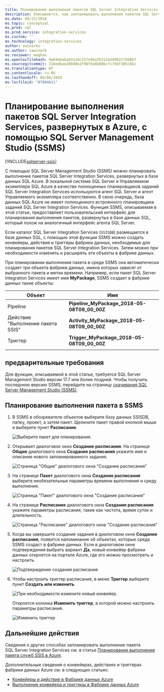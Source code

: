 ```yaml
---
title: Планирование выполнения пакетов SQL Server Integration Services в Azure с помощью SQL Server Management Studio | Документы Майкрософт
description: Описывается, как запланировать выполнение пакетов SQL Server Integration Services, развернутых в базе данных SQL Azure, с помощью команды "Расписание" в SQL Server Management Studio (SSMS).
ms.date: 09/23/2018
ms.topic: conceptual
ms.prod: sql
ms.prod_service: integration-services
ms.custom: ''
ms.technology: integration-services
author: swinarko
ms.author: sawinark
ms.reviewer: maghan
ms.openlocfilehash: 9a69ebabab91a9c257e96afb312e5498217bb967
ms.sourcegitcommit: 21bedbae28840e2f96f5e8b08bcfc794f305c8bc
ms.translationtype: HT
ms.contentlocale: ru-RU
ms.lasthandoff: 08/06/2020
ms.locfileid: "87864611"
---
```

# <a name="schedule-the-execution-of-ssis-packages-deployed-in-azure-with-sql-server-management-studio-ssms"></a>Планирование выполнения пакетов SQL Server Integration Services, развернутых в Azure, с помощью SQL Server Management Studio (SSMS)

[!INCLUDE[sqlserver-ssis](../../includes/applies-to-version/sqlserver-ssis.md)]



С помощью SQL Server Management Studio (SSMS) можно планировать выполнение пакетов SQL Server Integration Services, развернутых в базе данных SQL Azure. В локальной системе SQL Server и Управляемом экземпляре SQL Azure в качестве полноценных планировщиков заданий SQL Server Integration Services используются агент SQL Server и агент Управляемого экземпляра соответственно. В свою очередь, база данных SQL Azure не имеет полноценного встроенного планировщика заданий SQL Server Integration Services. Функция SSMS, описываемая в этой статье, предоставляет пользовательский интерфейс для планирования выполнения пакетов, развернутых в базе данных SQL, который похож на аналогичный интерфейс агента SQL Server.

Если каталог SQL Server Integration Services (`SSISDB`) размещается в базе данных SQL, с помощью этой функции SSMS можно создать конвейеры, действия и триггеры фабрики данных, необходимые для планирования пакетов SQL Server Integration Services. Затем можно при необходимости изменять и расширять эти объекты в фабрике данных.

При планировании выполнения пакета в среде SSMS она автоматически создает три объекта фабрики данных, имена которых зависят от выбранного пакета и метки времени. Например, если пакет SQL Server Integration Services имеет имя **MyPackage**, SSMS создает в фабрике данных такие объекты:

| Объект | Имя |
|---|---|
| Pipeline | **Pipeline_MyPackage_2018-05-08T09_00_00Z** |
| Действие "Выполнение пакета SSIS" | **Activity_MyPackage_2018-05-08T09_00_00Z** |
| Триггер | **Trigger_MyPackage_2018-05-08T09_00_00Z** |
|||

## <a name="prerequisites"></a>предварительные требования

Для функции, описываемой в этой статье, требуется SQL Server Management Studio версии 17.7 или более поздней. Чтобы получить последнюю версию SSMS, перейдите на страницу [скачивания SQL Server Management Studio (SSMS)](../../ssms/download-sql-server-management-studio-ssms.md).

## <a name="schedule-a-package-in-ssms"></a>Планирование выполнения пакета в SSMS

1. В SSMS в обозревателе объектов выберите базу данных SSISDB, папку, проект, а затем пакет. Щелкните пакет правой кнопкой мыши и выберите пункт **Расписание**.

    ![Выберите пакет для планирования.](media/ssis-azure-schedule-packages-ssms/schedule-ssms-image1-schedule.png)

2. Открывает диалоговое окно **Создание расписания**. На странице **Общие** диалогового окна **Создание расписания** укажите имя и описание нового запланированного задания.

    ![Страница "Общие" диалогового окна "Создание расписания"](media/ssis-azure-schedule-packages-ssms/schedule-ssms-image2-new-schedule.png)

3. На странице **Пакет** диалогового окна **Создание расписания** выберите необязательные параметры времени выполнения и среду выполнения.

    ![Страница "Пакет" диалогового окна "Создание расписания"](media/ssis-azure-schedule-packages-ssms/schedule-ssms-image3-new-schedule2.png)

4. На странице **Расписание** диалогового окна **Создание расписания** укажите параметры расписания, такие как частота, время суток и длительность.

    ![Страница "Расписание" диалогового окна "Создание расписания"](media/ssis-azure-schedule-packages-ssms/schedule-ssms-image4-new-schedule3.png)

5. Когда вы завершите создание задания в диалоговом окне **Создание расписания**, появится напоминание об объектах, которые среда SSMS создаст в фабрике данных. Если в диалоговом окне подтверждения выбрать вариант **Да**, новый конвейер фабрики данных откроется на портале Azure, где его можно просмотреть и настроить.

    ![Подтверждение создания расписания](media/ssis-azure-schedule-packages-ssms/schedule-ssms-image5-confirmation.png)

6. Чтобы настроить триггер расписания, в меню **Триггер** выберите пункт **Создать или изменить**.

    ![При необходимости измените новый конвейер.](media/ssis-azure-schedule-packages-ssms/schedule-ssms-image6-edit.png)

    Откроется колонка **Изменить триггер**, в которой можно настроить параметры расписания.

    ![Изменить триггер](media/ssis-azure-schedule-packages-ssms/schedule-ssms-image7-edit2.png)

## <a name="next-steps"></a>Дальнейшие действия

Сведения о других способах запланировать выполнение пакета SQL Server Integration Services см. в статье [Планирование выполнения пакета служб SSIS в Azure](ssis-azure-schedule-packages.md).

Дополнительные сведения о конвейерах, действиях и триггерах фабрики данных Azure см. в следующих статьях:
-   [Конвейеры и действия в Фабрике данных Azure](https://docs.microsoft.com/azure/data-factory/concepts-pipelines-activities)
-   [Выполнение конвейера и триггеры в Фабрике данных Azure](https://docs.microsoft.com/azure/data-factory/concepts-pipeline-execution-triggers)
